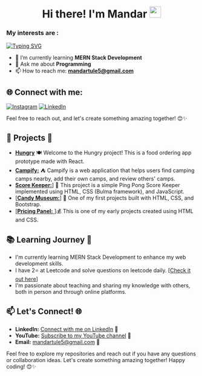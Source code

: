 <h1 align="center">Hi there! I'm Mandar
  <a href="https://github.com/sahilyeole" target="_self">
		<img src="https://media.giphy.com/media/hvRJCLFzcasrR4ia7z/giphy.gif" width="30" >
	</a>
</h1>

<h3 >My interests are : </h3>

[![Typing SVG](https://readme-typing-svg.herokuapp.com?font=Fira+Code&weight=600&pause=1000&color=D8F713&random=false&width=435&lines=Data+Structures+%26+Algorithms;Web+Development;Open+Source+Contributions)](https://git.io/typing-svg)

- 🌱 I’m currently learning **MERN Stack Development**
- 💬 Ask me about **Programming**
- 📫 How to reach me: **mandartule5@gmail.com**

## 🌐 Connect with me:
[![Instagram](https://img.shields.io/badge/Instagram-%23E4405F.svg?logo=Instagram&logoColor=white)](https://www.instagram.com/mandar_tule/) [![LinkedIn](https://img.shields.io/badge/LinkedIn-%230077B5.svg?logo=linkedin&logoColor=white)](https://www.linkedin.com/in/mandartule)

Feel free to reach out, and let's create something amazing together! 😊✨

## 🌱 Projects 🚀
- [**Hungry**](https://hungry-y.web.app) 🍽️ Welcome to the Hungry project! This is a food ordering app prototype made with React. 
- [**Campify:**](https://campify-05lq.onrender.com) ⛺️ Campify is a web application that helps users find camping camps nearby, add their own camps, and review others' camps.
- [**Score Keeper:**](https://mandartule.github.io/Project-Score_Keeper)] 🏓 This project is a simple Ping Pong Score Keeper implemented using HTML, CSS (Bulma framework), and JavaScript. 
- [[**Candy Museum:**](https://mandartule.github.io/Project-CandyMuseum/)] 🍭 One of my first projects built with HTML, CSS, and Bootstrap. 
- [[**Pricing Panel:** ](https://mandartule.github.io/Project-PricingPanel/)]💰 This is one of my early projects created using HTML and CSS. 

## 📚 Learning Journey 🚀

- I'm currently learning MERN Stack Development to enhance my web development skills.
- I have  2⭐ at Leetcode and solve questions on leetcode daily.  [[Check it out here](https://leetcode.com/mandartule/)]
- I'm passionate about teaching and sharing my knowledge with others, both in person and through online platforms.

## 📫 Let's Connect! 🌐

- **LinkedIn:** [Connect with me on LinkedIn](https://www.linkedin.com/in/mandartule/) 💼
- **YouTube:** [Subscribe to my YouTube channel](<https://www.youtube.com/@mandartule>) 🎉
- **Email:** mandartule5@gmail.com 📧

Feel free to explore my repositories and reach out if you have any questions or collaboration ideas. Let's create something amazing together! Happy coding! 😊✨
